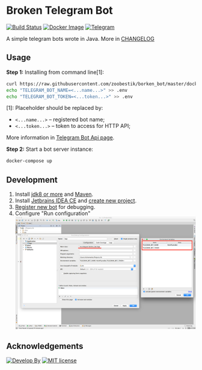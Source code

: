 # Broken Telegram Bot
[![Build Status](https://travis-ci.org/zoobestik/borken_bot.svg?branch=master)](https://travis-ci.org/zoobestik/borken_bot)
[![Docker Image](https://img.shields.io/badge/ready%20for-docker-ff69b4.svg?style=flat)](https://hub.docker.com/r/zoobestik/gamebot/)
[![Telegram](https://img.shields.io/badge/join%20to-telegram-blue.svg?style=flat)](https://telegram.me/borken_bot)

A simple telegram bots wrote in Java. More in [CHANGELOG](CHANGELOG.md)

## Usage
**Step 1:** Installing from command line[1]:
```bash
curl https://raw.githubusercontent.com/zoobestik/borken_bot/master/docker-compose.yml > docker-compose.yml
echo "TELEGRAM_BOT_NAME=<...name...>" >> .env
echo "TELEGRAM_BOT_TOKEN=<...token...>" >> .env
```
[1]: Placeholder should be replaced by:
* `<...name...>` – registered bot name;
* `<...token...>` – token to access for HTTP API;

More information in [Telegram Bot Api page](https://core.telegram.org/bots#3-how-do-i-create-a-bot).

**Step 2:** Start a bot server instance:
```bash
docker-compose up
```

## Development

1. Install [jdk8 or more](http://www.oracle.com/technetwork/java/javase/downloads/) and [Maven](https://maven.apache.org/install.html).
2. Install [Jetbrains IDEA CE](https://www.jetbrains.com/idea/download/) and [create new project](https://www.jetbrains.com/idea/documentation/).
4. [Register new bot](https://core.telegram.org/bots#3-how-do-i-create-a-bot) for debugging.
3. Configure "Run configuration" ![](dev_run_config.png)

## Acknowledgements
[![Develop By](https://img.shields.io/badge/develop%20by-zoobestik-blue.svg?style=flat)](https://ru.linkedin.com/in/kbchernenko) [![MIT license](https://img.shields.io/badge/license-MIT-brightgreen.svg)](http://opensource.org/licenses/MIT)
